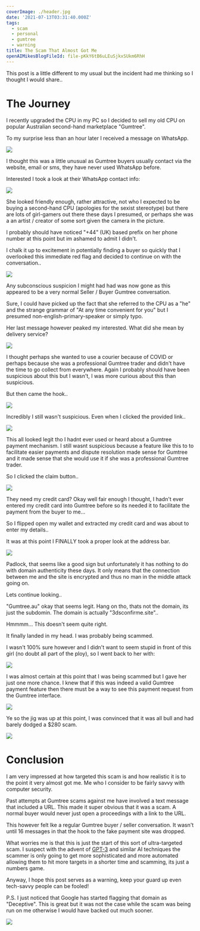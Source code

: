 ```yaml
---
coverImage: ./header.jpg
date: '2021-07-13T03:31:40.000Z'
tags:
  - scam
  - personal
  - gumtree
  - warning
title: The Scam That Almost Got Me
openAIMikesBlogFileId: file-pKkY6tB6uLEuSjkxSUkm6RhH
---
```


This post is a little different to my usual but the incident had me thinking so I thought I would share..

<!-- more -->

# The Journey

I recently upgraded the CPU in my PC so I decided to sell my old CPU on popular Australian second-hand marketplace "Gumtree".

To my surprise less than an hour later I received a message on WhatsApp.

![](./intro.png)

I thought this was a little unusual as Gumtree buyers usually contact via the website, email or sms, they have never used WhatsApp before.

Interested I took a look at their WhatsApp contact info:

![](./contactinfo.png)

She looked friendly enough, rather attractive, not who I expected to be buying a second-hand CPU (apologies for the sexist stereotype) but there are lots of girl-gamers out there these days I presumed, or perhaps she was a an artist / creator of some sort given the camera in the picture.

I probably should have noticed "+44" (UK) based prefix on her phone number at this point but im ashamed to admit I didn't.

I chalk it up to excitement in potentially finding a buyer so quickly that I overlooked this immediate red flag and decided to continue on with the conversation..

![](./part2.png)

Any subconscious suspicion I might had had was now gone as this appeared to be a very normal Seller / Buyer Gumtree conversation.

Sure, I could have picked up the fact that she referred to the CPU as a "he" and the strange grammar of "At any time convenient for you" but I presumed non-english-primary-speaker or simply typo.

Her last message however peaked my interested. What did she mean by delivery service?

![](./part3.png)

I thought perhaps she wanted to use a courier because of COVID or perhaps because she was a professional Gumtree trader and didn't have the time to go collect from everywhere. Again I probably should have been suspicious about this but I wasn't, I was more curious about this than suspicious.

But then came the hook..

![](./hook.png)

Incredibly I still wasn't suspicious. Even when I clicked the provided link..

![](./confirm1.png)

This all looked legit tho I hadnt ever used or heard about a Gumtree payment mechanism. I still wasnt suspicious because a feature like this to to facilitate easier payments and dispute resolution made sense for Gumtree and it made sense that she would use it if she was a professional Gumtree trader.

So I clicked the claim button..

![](./claim2.png)

They need my credit card? Okay well fair enough I thought, I hadn't ever entered my credit card into Gumtree before so its needed it to facilitate the payment from the buyer to me...

So I flipped open my wallet and extracted my credit card and was about to enter my details..

It was at this point I FINALLY took a proper look at the address bar.

![](./urlbar.jpg)

Padlock, that seems like a good sign but unfortunately it has nothing to do with domain authenticity these days. It only means that the connection between me and the site is encrypted and thus no man in the middle attack going on.

Lets continue looking..

"Gumtree.au" okay that seems legit. Hang on tho, thats not the domain, its just the subdomin. The domain is actually "3dsconfirme.site"..

Hmmmm... This doesn't seem quite right.

It finally landed in my head. I was probably being scammed.

I wasn't 100% sure however and I didn't want to seem stupid in front of this girl (no doubt all part of the ploy), so I went back to her with:

![](./scammy1.png)

I was almost certain at this point that I was being scammed but I gave her just one more chance. I knew that if this was indeed a valid Gumtree payment feature then there must be a way to see this payment request from the Gumtree interface.

![](./scammy2.png)

Ye so the jig was up at this point, I was convinced that it was all bull and had barely dodged a $280 scam.

![](./block.png)

# Conclusion

I am very impressed at how targeted this scam is and how realistic it is to the point it very almost got me. Me who I consider to be fairly savvy with computer security.

Past attempts at Gumtree scams against me have involved a text message that included a URL. This made it super obvious that it was a scam. A normal buyer would never just open a proceedings with a link to the URL.

This however felt lke a regular Gumtree buyer / seller conversation. It wasn't until 16 messages in that the hook to the fake payment site was dropped.

What worries me is that this is just the start of this sort of ultra-targeted scam. I suspect with the advent of [GPT-3](https://en.wikipedia.org/wiki/GPT-3) and similar AI techniques the scammer is only going to get more sophisticated and more automated allowing them to hit more targets in a shorter time and scamming, its just a numbers game.

Anyway, I hope this post serves as a warning, keep your guard up even tech-savvy people can be fooled!

P.S. I just noticed that Google has started flagging that domain as "Deceptive". This is great but it was not the case while the scam was being run on me otherwise I would have backed out much sooner.

![](./deceptive.png)

